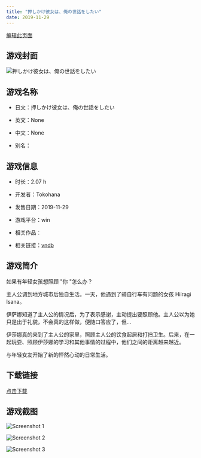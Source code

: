 ```yaml
---
title: "押しかけ彼女は、俺の世話をしたい"
date: 2019-11-29
---
```

[编辑此页面](https://github.com/ACG-3/ADV3-source/blob/main/source/_posts/games/%E6%8A%BC%E3%81%97%E3%81%8B%E3%81%91%E5%BD%BC%E5%A5%B3%E3%81%AF%E3%80%81%E4%BF%BA%E3%81%AE%E4%B8%96%E8%A9%B1%E3%82%92%E3%81%97%E3%81%9F%E3%81%84.md)

## 游戏封面

![押しかけ彼女は、俺の世話をしたい](https%3A//pan.timero.xyz/onedrive/img_lib_001/%E6%8A%BC%E3%81%97%E3%81%8B%E3%81%91%E5%BD%BC%E5%A5%B3%E3%81%AF%E3%80%81%E4%BF%BA%E3%81%AE%E4%B8%96%E8%A9%B1%E3%82%92%E3%81%97%E3%81%9F%E3%81%84_cover.avif)


## 游戏名称

- 日文：押しかけ彼女は、俺の世話をしたい
- 英文：None
- 中文：None

- 别名：


## 游戏信息

- 时长：2.07 h
- 开发者：Tokohana
- 发售日期：2019-11-29
- 游戏平台：win
- 相关作品：

- 相关链接：[vndb](https://vndb.org/v26515)


## 游戏简介

如果有年轻女孩想照顾 "你 "怎么办？

主人公调到地方城市后独自生活。一天，他遇到了骑自行车有问题的女孩 Hiiragi Isana。

伊萨娜知道了主人公的情况后，为了表示感谢，主动提出要照顾他。主人公以为她只是出于礼貌，不会真的这样做，便随口答应了，但...

伊莎娜真的来到了主人公的家里，照顾主人公的饮食起居和打扫卫生。后来，在一起玩耍、照顾伊莎娜的学习和其他事情的过程中，他们之间的距离越来越近。

与年轻女友开始了新的怦然心动的日常生活。


## 下载链接

[点击下载](https://pan.timero.xyz/onedrive/adv_lib_001/%E6%8A%BC%E3%81%97%E3%81%8B%E3%81%91%E5%BD%BC%E5%A5%B3%E3%81%AF%E3%80%81%E4%BF%BA%E3%81%AE%E4%B8%96%E8%A9%B1%E3%82%92%E3%81%97%E3%81%9F%E3%81%84)


## 游戏截图


![Screenshot 1](https%3A//pan.timero.xyz/onedrive/img_lib_001/%E6%8A%BC%E3%81%97%E3%81%8B%E3%81%91%E5%BD%BC%E5%A5%B3%E3%81%AF%E3%80%81%E4%BF%BA%E3%81%AE%E4%B8%96%E8%A9%B1%E3%82%92%E3%81%97%E3%81%9F%E3%81%84_Screenshot_1.avif)

![Screenshot 2](https%3A//pan.timero.xyz/onedrive/img_lib_001/%E6%8A%BC%E3%81%97%E3%81%8B%E3%81%91%E5%BD%BC%E5%A5%B3%E3%81%AF%E3%80%81%E4%BF%BA%E3%81%AE%E4%B8%96%E8%A9%B1%E3%82%92%E3%81%97%E3%81%9F%E3%81%84_Screenshot_2.avif)

![Screenshot 3](https%3A//pan.timero.xyz/onedrive/img_lib_001/%E6%8A%BC%E3%81%97%E3%81%8B%E3%81%91%E5%BD%BC%E5%A5%B3%E3%81%AF%E3%80%81%E4%BF%BA%E3%81%AE%E4%B8%96%E8%A9%B1%E3%82%92%E3%81%97%E3%81%9F%E3%81%84_Screenshot_3.avif)

